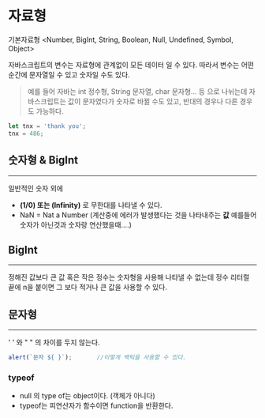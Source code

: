 # 자료형

기본자료형 <Number, BigInt, String, Boolean, Null, Undefined, Symbol, Object>

자바스크립트의 변수는 자료형에 관계없이 모든 데이터 일 수 있다. 따라서 변수는 어떤 순간에 문자열일 수 있고 숫자일 수도 있다.

> 예를 들어 자바는 int 정수형, String 문자열, char 문자형... 등 으로 나뉘는데 자바스크립트는 값이 문자였다가 숫자로 바뀔 수도 있고, 반대의 경우나 다른 경우도 가능하다.

```javascript
let tnx = 'thank you';
tnx = 486;
```

## 숫자형 & BigInt
---
일반적인 숫자 외에
- **(1/0)  또는 (Infinity)** 로 무한대를 나타낼 수 있다.
- NaN = Nat a Number (계산중에 에러가 발생했다는 것을 나타내주는 **값** 예를들어 숫자가 아닌것과 숫자랑 연산했을때....)

## BigInt
---
정해진 값보다 큰 값 혹은 작은 정수는 숫자형을 사용해 나타낼 수 없는데 정수 리터럴 끝에 n을 붙이면 그 보다 적거나 큰 값을 사용할 수 있다. 

## 문자형
---
 ' ' 와 " " 의 차이를 두지 않는다.
 
```javascript
alert(`문자 ${ }`); 		//이렇게 백틱을 사용할 수 있다.
``` 

### typeof

- null 의 type of는 object이다. (객체가 아니다)
- typeof는 피연산자가 함수이면 function을 반환한다.